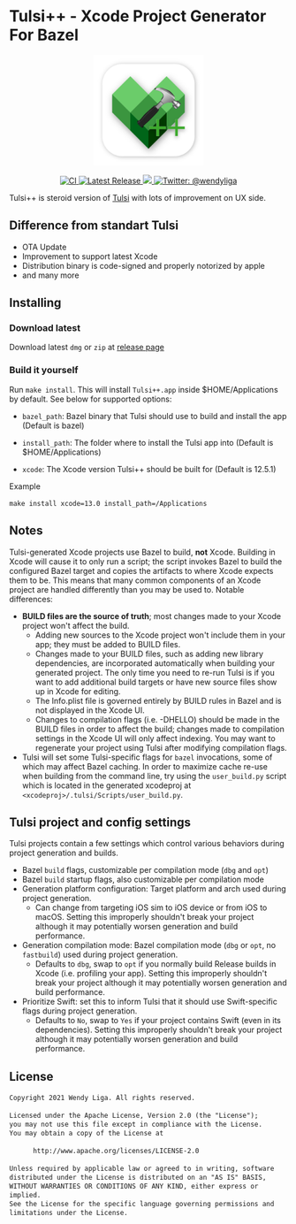 # Tulsi++ - Xcode Project Generator For Bazel

<p align="center"><img width="200" src="src/Tulsi/Assets.xcassets/AppIcon.appiconset/tulsi_plus_plus.png"></p>

<p align="center">
    <a href="https://github.com/wendyliga/tulsi-plus-plus/actions/workflows/main.yml">
        <img src="https://github.com/wendyliga/tulsi-plus-plus/actions/workflows/main.yml/badge.svg" alt="CI" />
    </a>
    <a href="https://github.com/wendyliga/tulsi-plus-plus/releases">
        <img src="https://img.shields.io/github/v/release/wendyliga/tulsi-plus-plus" alt="Latest Release" />
    </a>
    <a href="#">
        <img src="https://img.shields.io/github/license/wendyliga/tulsi-plus-plus" />
    </a>
    <a href="https://twitter.com/wendyliga">
        <img src="https://img.shields.io/badge/contact-@wendyliga-blue.svg?style=flat" alt="Twitter: @wendyliga" />
    </a>
</p>

Tulsi++ is steroid version of [Tulsi](https://github.com/bazelbuild/tulsi) with lots of improvement on UX side.

## Difference from standart Tulsi
- OTA Update 
- Improvement to support latest Xcode
- Distribution binary is code-signed and properly notorized by apple 
- and many more

## Installing
### Download latest
Download latest `dmg` or `zip` at [release page](https://github.com/wendyliga/tulsi-plus-plus/releases)
### Build it yourself

Run `make install`. This will install `Tulsi++.app` inside $HOME/Applications by default. See below for supported options:

- `bazel_path`: Bazel binary that Tulsi should use to build and install the app (Default is bazel)

- `install_path`: The folder where to install the Tulsi app into (Default is $HOME/Applications)

- `xcode`: The Xcode version Tulsi++ should be built for (Default is 12.5.1)

Example
```
make install xcode=13.0 install_path=/Applications
```


## Notes

Tulsi-generated Xcode projects use Bazel to build, **not** Xcode.  Building in
Xcode will cause it to only run a script; the script invokes Bazel to build
the configured Bazel target and copies the artifacts to where Xcode expects
them to be. This means that many common components of an Xcode project are
handled differently than you may be used to. Notable differences:

*   **BUILD files are the source of truth**; most changes made to your Xcode project
    won't affect the build.
    *   Adding new sources to the Xcode project won't include them in your app;
        they must be added to BUILD files.
    *   Changes made to your BUILD files, such as adding new library
        dependencies, are incorporated automatically when building your
        generated project. The only time you need to re-run Tulsi is if you want
        to add additional build targets or have new source files show up in
        Xcode for editing.
    *   The Info.plist file is governed entirely by BUILD rules in Bazel and is
        not displayed in the Xcode UI.
    *   Changes to compilation flags (i.e. -DHELLO) should be made in the BUILD
        files in order to affect the build; changes made to compilation settings
        in the Xcode UI will only affect indexing. You may want to regenerate
        your project using Tulsi after modifying compilation flags.
*   Tulsi will set some Tulsi-specific flags for `bazel` invocations, some of
    which may affect Bazel caching. In order to maximize cache re-use when
    building from the command line, try using the `user_build.py` script which
    is located in the generated xcodeproj at
    `<xcodeproj>/.tulsi/Scripts/user_build.py`.

## Tulsi project and config settings

Tulsi projects contain a few settings which control various behaviors during
project generation and builds.

*   Bazel `build` flags, customizable per compilation mode (`dbg` and `opt`)
*   Bazel `build` startup flags, also customizable per compilation mode
*   Generation platform configuration: Target platform and arch used during project
    generation.
    *   Can change from targeting iOS sim to iOS device or from iOS to macOS.
        Setting this improperly shouldn't break your project although it may
        potentially worsen generation and build performance.
*   Generation compilation mode: Bazel compilation mode (`dbg` or `opt`, no
    `fastbuild`) used during project generation.
    *   Defaults to `dbg`, swap to `opt` if you normally build Release builds in
        Xcode (i.e. profiling your app). Setting this improperly shouldn't break
        your project although it may potentially worsen generation and build
        performance.
*   Prioritize Swift: set this to inform Tulsi that it should use Swift-specific
    flags during project generation.
    *   Defaults to `No`, swap to `Yes` if your project contains Swift (even
        in its dependencies). Setting this improperly shouldn't break your
        project although it may potentially worsen generation and build
        performance.

## License
```
Copyright 2021 Wendy Liga. All rights reserved.

Licensed under the Apache License, Version 2.0 (the "License");
you may not use this file except in compliance with the License.
You may obtain a copy of the License at

      http://www.apache.org/licenses/LICENSE-2.0

Unless required by applicable law or agreed to in writing, software
distributed under the License is distributed on an "AS IS" BASIS,
WITHOUT WARRANTIES OR CONDITIONS OF ANY KIND, either express or implied.
See the License for the specific language governing permissions and
limitations under the License.
```